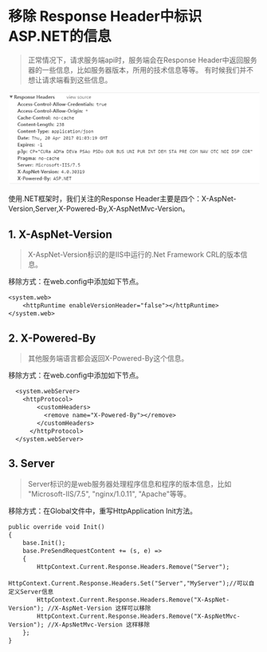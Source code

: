# 移除 Response Header中标识ASP.NET的信息

> 正常情况下，请求服务端api时，服务端会在Response Header中返回服务器的一些信息，比如服务器版本，所用的技术信息等等。  有时候我们并不想让请求端看到这些信息。

![ResponsHeader](assets/images/2017-doc/response-header.png)
  
使用.NET框架时，我们关注的Response Header主要是四个：X-AspNet-Version,Server,X-Powered-By,X-AspNetMvc-Version。
  
## 1. X-AspNet-Version

> X-AspNet-Version标识的是IIS中运行的.Net Framework CRL的版本信息。

移除方式：在web.config中添加如下节点。

	<system.web>
		<httpRuntime enableVersionHeader="false"></httpRuntime>  
	</system.web>
	
## 2. X-Powered-By
> 其他服务端语言都会返回X-Powered-By这个信息。

移除方式：在web.config中添加如下节点。

	  <system.webServer>
		<httpProtocol>
	        <customHeaders>
	          <remove name="X-Powered-By"></remove>
	        </customHeaders>
	      </httpProtocol>
	  </system.webServer>
	  
## 3. Server
> Server标识的是web服务器处理程序信息和程序的版本信息，比如 "Microsoft-IIS/7.5", "nginx/1.0.11", "Apache"等等。

移除方式：在Global文件中，重写HttpApplication Init方法。

	public override void Init()
    {
        base.Init();
        base.PreSendRequestContent += (s, e) =>
        {
            HttpContext.Current.Response.Headers.Remove("Server");
 			HttpContext.Current.Response.Headers.Set("Server","MyServer");//可以自定义Server信息
            HttpContext.Current.Response.Headers.Remove("X-AspNet-Version"); //X-AspNet-Version 这样可以移除
            HttpContext.Current.Response.Headers.Remove("X-AspNetMvc-Version"); //X-ApsNetMvc-Version 这样移除
        };
    }
